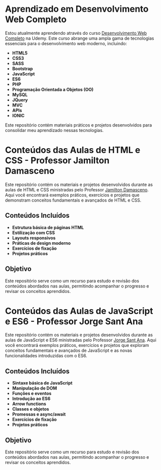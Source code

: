 # Aprendizado em Desenvolvimento Web Completo

Estou atualmente aprendendo através do curso [Desenvolvimento Web Completo](https://www.udemy.com/course/web-completo/?referralCode=7335061EBA41716146EF) na Udemy. Este curso abrange uma ampla gama de tecnologias essenciais para o desenvolvimento web moderno, incluindo:

- **HTML5**
- **CSS3**
- **SASS**
- **Bootstrap**
- **JavaScript**
- **ES6**
- **PHP**
- **Programação Orientada a Objetos (OO)**
- **MySQL**
- **JQuery**
- **MVC**
- **APIs**
- **IONIC**

Este repositório contém materiais práticos e projetos desenvolvidos para consolidar meu aprendizado nessas tecnologias.

# Conteúdos das Aulas de HTML e CSS - Professor Jamilton Damasceno

Este repositório contém os materiais e projetos desenvolvidos durante as aulas de HTML e CSS ministradas pelo Professor [Jamilton Damasceno](https://www.linkedin.com/in/jamiltondamasceno/). Aqui você encontrará exemplos práticos, exercícios e projetos que demonstram conceitos fundamentais e avançados de HTML e CSS.

## Conteúdos Incluídos
- **Estrutura básica de páginas HTML**
- **Estilização com CSS**
- **Layouts responsivos**
- **Práticas de design moderno**
- **Exercícios de fixação**
- **Projetos práticos**

## Objetivo
Este repositório serve como um recurso para estudo e revisão dos conteúdos abordados nas aulas, permitindo acompanhar o progresso e revisar os conceitos aprendidos.

# Conteúdos das Aulas de JavaScript e ES6 - Professor Jorge Sant Ana

Este repositório contém os materiais e projetos desenvolvidos durante as aulas de JavaScript e ES6 ministradas pelo Professor [Jorge Sant Ana](https://www.linkedin.com/in/jorgesantanabr/). Aqui você encontrará exemplos práticos, exercícios e projetos que exploram conceitos fundamentais e avançados de JavaScript e as novas funcionalidades introduzidas com o ES6.

## Conteúdos Incluídos
- **Sintaxe básica de JavaScript**
- **Manipulação de DOM**
- **Funções e eventos**
- **Introdução ao ES6**
- **Arrow functions**
- **Classes e objetos**
- **Promessas e async/await**
- **Exercícios de fixação**
- **Projetos práticos**

## Objetivo
Este repositório serve como um recurso para estudo e revisão dos conteúdos abordados nas aulas, permitindo acompanhar o progresso e revisar os conceitos aprendidos.


